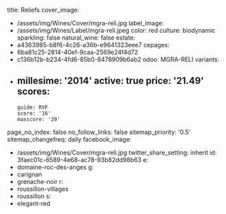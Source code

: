 title: Reliefs
cover_image:
  - /assets/img/Wines/Cover/mgra-reli.jpg
label_image:
  - /assets/img/Wines/Label/mgra-reli.jpeg
color: red
culture: biodynamic
sparkling: false
natural_wine: false
estate:
  - a4363985-b8f6-4c26-a36b-e9641323eee7
cepages:
  - 6ba81c25-2814-40ef-9caa-2569e24f4d72
  - c136b12b-b234-4fd6-85b0-8478909b6ab2
odoo: MGRA-RELI
variants:
  -
    millesime: '2014'
    active: true
    price: '21.49'
    scores:
      -
        guide: RVF
        score: '16'
        maxscore: '20'
page_no_index: false
no_follow_links: false
sitemap_priority: '0.5'
sitemap_changefreq: daily
facebook_image:
  - /assets/img/Wines/Cover/mgra-reli.jpg
twitter_share_setting: inherit
id: 3faec01c-6589-4e68-ac78-93b82dd98b63
e:
  - domaine-roc-des-anges
g:
  - carignan
  - grenache-noir
r:
  - roussillon-villages
  - roussillon
s:
  - elegant-red
